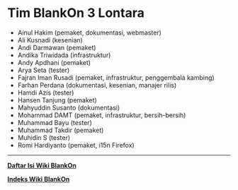 # Tim BlankOn 3 Lontara
  - Ainul Hakim (pemaket, dokumentasi, webmaster)
  - Ali Kusnadi (kesenian)
  - Andi Darmawan (pemaket)
  - Andika Triwidada (infrastruktur)
  - Andy Apdhani (pemaket)
  - Arya Seta (tester)
  - Fajran Iman Rusadi (pemaket, infrastruktur, penggembala kambing)
  - Farhan Perdana (dokumentasi, kesenian, manajer rilis)
  - Hamdi Azis (tester)
  - Hansen Tanjung (pemaket)
  - Mahyuddin Susanto (dokumentasi)
  - Mohammad DAMT (pemaket, infrastruktur, bersih-bersih)
  - Muhammad Bayu (tester)
  - Muhammad Takdir (pemaket)
  - Muhidin S (tester)
  - Romi Hardiyanto (pemaket, i15n Firefox) 


---
[**Daftar Isi Wiki BlankOn**](/DaftarIsi/README.md)
 
[**Indeks Wiki BlankOn**](/Indeks.md)



